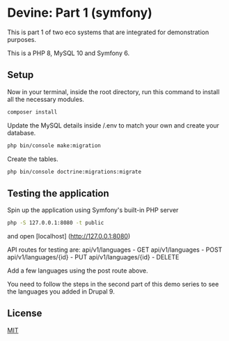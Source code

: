 # Devine: Part 1 (symfony)

This is part 1 of two eco systems that are integrated for demonstration purposes.

This is a PHP 8, MySQL 10 and Symfony 6.

## Setup

Now in your terminal, inside the root directory, 
run this command to install all the necessary modules.

```bash
composer install
```
Update the MySQL details inside /.env to match your own and
create your database.

```bash
php bin/console make:migration
```

Create the tables.

```bash
php bin/console doctrine:migrations:migrate
```

## Testing the application

Spin up the application using Symfony's built-in PHP server 
```bash
php -S 127.0.0.1:8080 -t public
```
and open [localhost]
(http://127.0.0.1:8080)

API routes for testing are:
api/v1/languages - GET
api/v1/languages - POST
api/v1/languages/{id} - PUT
api/v1/languages/{id} - DELETE

Add a few languages using the post route above.

You need to follow the steps in the second part of this demo series
to see the languages you added in Drupal 9.

## License
[MIT](https://choosealicense.com/licenses/mit/)
